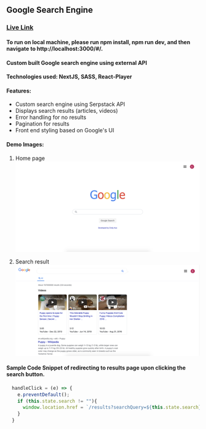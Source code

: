 ## Google Search Engine

### [Live Link](http://search-enginne.herokuapp.com/)

#### To run on local machine, please run npm install, npm run dev, and then navigate to http://localhost:3000/#/.

#### Custom built Google search engine using external API

#### Technologies used: NextJS, SASS, React-Player

#### Features: 

* Custom search engine using Serpstack API
* Displays search results (articles, videos)
* Error handling for no results
* Pagination for results
* Front end styling based on Google's UI

#### Demo Images: 

1. Home page
![alt text](https://github.com/ckuo15/search-engine/blob/master/static/images/demo1.png)

2. Search result 
![alt text](https://github.com/ckuo15/search-engine/blob/master/static/images/demo2.png)

#### Sample Code Snippet of redirecting to results page upon clicking the search button.

```javascript
  handleClick = (e) => {
    e.preventDefault();
    if (this.state.search != ""){
      window.location.href = `/results?searchQuery=${this.state.search}`
    }
  }
```
